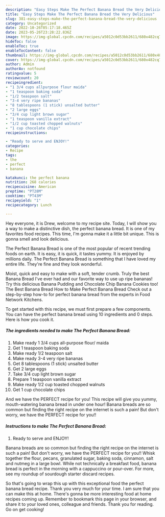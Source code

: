 ```yaml
---
description: "Easy Steps Make The Perfect Banana Bread the Very Delicious"
title: "Easy Steps Make The Perfect Banana Bread the Very Delicious"
slug: 381-easy-steps-make-the-perfect-banana-bread-the-very-delicious
category: Uncategorized
date: 2022-10-26T05:17:18.465Z
date: 2023-05-26T23:28:22.836Z
image: https://img-global.cpcdn.com/recipes/a5012c0d53bb2611/680x482cq70/the-perfect-banana-bread-recipe-main-photo.jpg
hideToc: false
enableToc: true
enableTocContent: false
thumbnail: https://img-global.cpcdn.com/recipes/a5012c0d53bb2611/680x482cq70/the-perfect-banana-bread-recipe-main-photo.jpg
cover: https://img-global.cpcdn.com/recipes/a5012c0d53bb2611/680x482cq70/the-perfect-banana-bread-recipe-main-photo.jpg
author: Admin
authorAv: notfound
ratingvalue: 5
reviewcount: 20
recipeingredient:
- "1 3/4 cups allpurpose flour maida"
- "1 teaspoon baking soda"
- "1/2 teaspoon salt"
- "3-4 very ripe bananas"
- "8 tablespoons (1 stick) unsalted butter"
- "2 large eggs"
- "3/4 cup light brown sugar"
- "1 teaspoon vanilla extract"
- "1/2 cup toasted chopped walnuts"
- "1 cup chocolate chips"
recipeinstructions:

- "Ready to serve and ENJOY!"
categories:
- Recipe
tags:
- the
- perfect
- banana

katakunci: the perfect banana 
nutrition: 268 calories
recipecuisine: American
preptime: "PT28M"
cooktime: "PT43M"
recipeyield: "1"
recipecategory: Lunch

---
```



Hey everyone, it is Drew, welcome to my recipe site. Today, I will show you a way to make a distinctive dish, the perfect banana bread. It is one of my favorites food recipes. This time, I'm gonna make it a little bit unique. This is gonna smell and look delicious.

The Perfect Banana Bread is one of the most popular of recent trending foods on earth. It is easy, it is quick, it tastes yummy. It is enjoyed by millions daily. The Perfect Banana Bread is something that I have loved my entire life. They're fine and they look wonderful.

Moist, quick and easy to make with a soft, tender crumb. Truly the best Banana Bread I&#39;ve ever had and our favorite way to use up ripe bananas! Try this delicious Banana Pudding and Chocolate Chip Banana Cookies too! The Best Banana Bread How to Make Perfect Banana Bread Check out a step-by-step how-to for perfect banana bread from the experts in Food Network Kitchens.


To get started with this recipe, we must first prepare a few components. You can have the perfect banana bread using 10 ingredients and 0 steps. Here is how you cook it.

<!--inarticleads1-->

##### The ingredients needed to make The Perfect Banana Bread:

1. Make ready 1 3/4 cups all-purpose flour/ maida
1. Get 1 teaspoon baking soda
1. Make ready 1/2 teaspoon salt
1. Make ready 3-4 very ripe bananas
1. Get 8 tablespoons (1 stick) unsalted butter
1. Get 2 large eggs
1. Take 3/4 cup light brown sugar
1. Prepare 1 teaspoon vanilla extract
1. Make ready 1/2 cup toasted chopped walnuts
1. Get 1 cup chocolate chips


And we have the PERFECT recipe for you! This recipe will give you yummy, mouth-watering banana bread in under one hour! Banana breads are so common but finding the right recipe on the internet is such a pain! But don&#39;t worry, we have the PERFECT recipe for you!! 

<!--inarticleads2-->

##### Instructions to make The Perfect Banana Bread:


1. Ready to serve and ENJOY!

Banana breads are so common but finding the right recipe on the internet is such a pain! But don&#39;t worry, we have the PERFECT recipe for you!! Whisk together the flour, pecans, granulated sugar, baking soda, cinnamon, salt and nutmeg in a large bowl. While not technically a breakfast food, banana bread is perfect in the morning with a cappuccino or pour-over. For more, see my roundup of sourdough starter discard recipes. 

So that's going to wrap this up with this exceptional food the perfect banana bread recipe. Thank you very much for your time. I am sure that you can make this at home. There's gonna be more interesting food at home recipes coming up. Remember to bookmark this page in your browser, and share it to your loved ones, colleague and friends. Thank you for reading. Go on get cooking!
